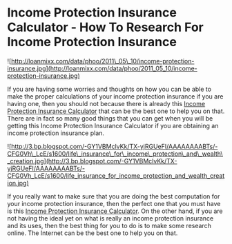 # Income Protection Insurance Calculator - How To Research For Income Protection Insurance

![http://loanmixx.com/data/phoo/2011\_05\_10/income-protection-insurance.jpg](http://loanmixx.com/data/phoo/2011_05_10/income-protection-insurance.jpg)

If you are having some worries and thoughts on how you can be able to
make the proper calculations of your income protection insurance if you
are having one, then you should not because there is already this
[Income Protection Insurance
Calculator](http://www.incomeprotectioninsurance.net.au/calculator/)
that can be the best one to help you on that. There are in fact so many
good things that you can get when you will be getting this Income
Protection Insurance Calculator if you are obtaining an income
protection insurance plan.

![http://3.bp.blogspot.com/-GY1VBMclvKk/TX-yjRGUeFI/AAAAAAAABTs/-CFG0Vh\_LcE/s1600/life\_insurance\_for\_income\_protection\_and\_wealth\_creation.jpg](http://3.bp.blogspot.com/-GY1VBMclvKk/TX-yjRGUeFI/AAAAAAAABTs/-CFG0Vh_LcE/s1600/life_insurance_for_income_protection_and_wealth_creation.jpg)

If you really want to make sure that you are doing the best computation
for your income protection insurance, then the perfect one that you must
have is this [Income Protection Insurance
Calculator](http://www.incomeprotectioninsurance.net.au/calculator/). On
the other hand, if you are not having the ideal yet on what is really an
income protection insurance and its uses, then the best thing for you to
do is to make some research online. The Internet can be the best one to
help you on that.
